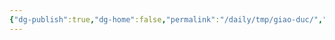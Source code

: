```yaml
---
{"dg-publish":true,"dg-home":false,"permalink":"/daily/tmp/giao-duc/","dgPassFrontmatter":true,"noteIcon":"","updated":"2025-01-14T22:27:59.079+07:00"}
---
```

